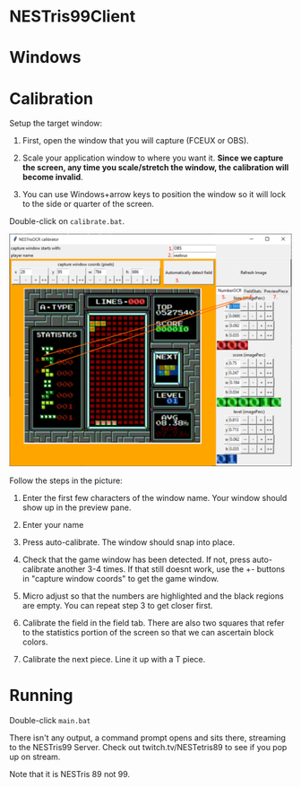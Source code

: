 NESTris99Client
===

Windows
=====

Calibration
===

Setup the target window:

1) First, open the window that you will capture (FCEUX or OBS).

2) Scale your application window to where you want it. **Since we capture the screen, any time you scale/stretch the window, the calibration will become invalid**. 

3) You can use Windows+arrow keys to position the window so it will lock to the side or quarter of the screen.

Double-click on `calibrate.bat`.

![calibration](https://github.com/alex-ong/NESTris99Client/blob/master/assets/doc/example-calibration.png)

Follow the steps in the picture:

1) Enter the first few characters of the window name. Your window should show up in the preview pane.

2) Enter your name 

3) Press auto-calibrate. The window should snap into place.

4) Check that the game window has been detected. If not, press auto-calibrate another 3-4 times. If that still doesnt work,
   use the +- buttons in "capture window coords" to get the game window.

5) Micro adjust so that the numbers are highlighted and the black regions are empty. You can repeat step 3 to get closer first.

6) Calibrate the field in the field tab. There are also two squares that refer to the statistics portion of the screen so that we can ascertain block colors.

7) Calibrate the next piece. Line it up with a T piece.


Running
===
Double-click `main.bat`

There isn't any output, a command prompt opens and sits there, streaming to the NESTris99 Server.
Check out twitch.tv/NESTetris89 to see if you pop up on stream.

Note that it is NESTris 89 not 99.
